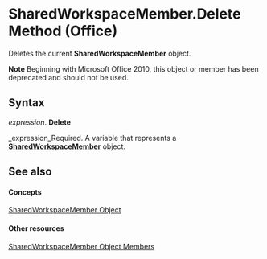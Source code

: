 
# SharedWorkspaceMember.Delete Method (Office)

Deletes the current  **SharedWorkspaceMember** object.


 **Note**  Beginning with Microsoft Office 2010, this object or member has been deprecated and should not be used.


## Syntax

 _expression_. **Delete**

 _expression_Required. A variable that represents a  **[SharedWorkspaceMember](4d5ec7d9-b7f2-cdcf-5db2-7429b7a08ed9.md)** object.


## See also


#### Concepts


 [SharedWorkspaceMember Object](4d5ec7d9-b7f2-cdcf-5db2-7429b7a08ed9.md)
#### Other resources


 [SharedWorkspaceMember Object Members](d2519ac4-a9a3-0480-c7c3-dbd98c514692.md)
